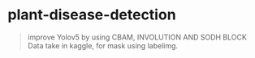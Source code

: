 # plant-disease-detection
> improve Yolov5 by using CBAM, INVOLUTION AND SODH BLOCK
> Data take in kaggle, for mask using labelimg.
